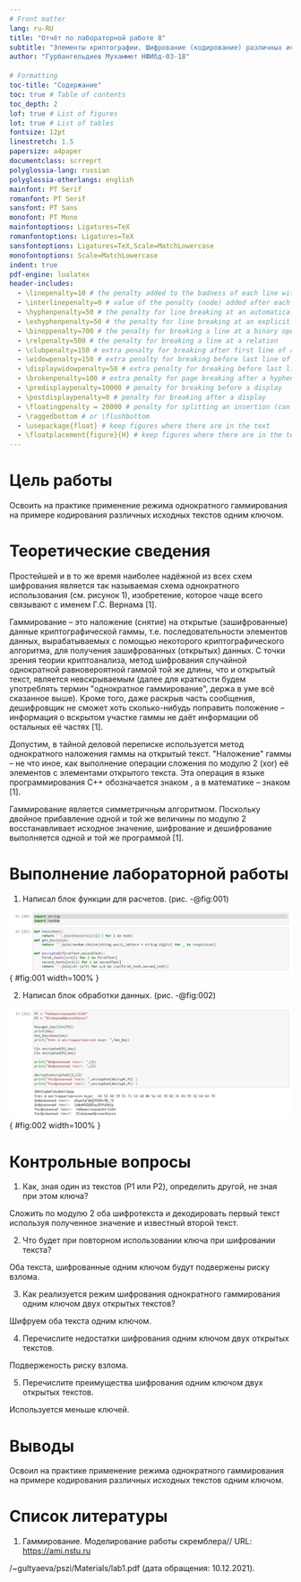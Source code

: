 ```yaml
---
# Front matter
lang: ru-RU
title: "Отчёт по лабораторной работе 8"
subtitle: "Элементы криптографии. Шифрование (кодирование) различных исходных текстов одним ключом"
author: "Гурбангельдиев Мухаммет НФИбд-03-18"

# Formatting
toc-title: "Содержание"
toc: true # Table of contents
toc_depth: 2
lof: true # List of figures
lot: true # List of tables
fontsize: 12pt
linestretch: 1.5
papersize: a4paper
documentclass: scrreprt
polyglossia-lang: russian
polyglossia-otherlangs: english
mainfont: PT Serif
romanfont: PT Serif
sansfont: PT Sans
monofont: PT Mono
mainfontoptions: Ligatures=TeX
romanfontoptions: Ligatures=TeX
sansfontoptions: Ligatures=TeX,Scale=MatchLowercase
monofontoptions: Scale=MatchLowercase
indent: true
pdf-engine: lualatex
header-includes:
  - \linepenalty=10 # the penalty added to the badness of each line within a paragraph (no associated penalty node) Increasing the value makes tex try to have fewer lines in the paragraph.
  - \interlinepenalty=0 # value of the penalty (node) added after each line of a paragraph.
  - \hyphenpenalty=50 # the penalty for line breaking at an automatically inserted hyphen
  - \exhyphenpenalty=50 # the penalty for line breaking at an explicit hyphen
  - \binoppenalty=700 # the penalty for breaking a line at a binary operator
  - \relpenalty=500 # the penalty for breaking a line at a relation
  - \clubpenalty=150 # extra penalty for breaking after first line of a paragraph
  - \widowpenalty=150 # extra penalty for breaking before last line of a paragraph
  - \displaywidowpenalty=50 # extra penalty for breaking before last line before a display math
  - \brokenpenalty=100 # extra penalty for page breaking after a hyphenated line
  - \predisplaypenalty=10000 # penalty for breaking before a display
  - \postdisplaypenalty=0 # penalty for breaking after a display
  - \floatingpenalty = 20000 # penalty for splitting an insertion (can only be split footnote in standard LaTeX)
  - \raggedbottom # or \flushbottom
  - \usepackage{float} # keep figures where there are in the text
  - \floatplacement{figure}{H} # keep figures where there are in the text
---
```


# Цель работы

Освоить на практике применение режима однократного гаммирования на примере кодирования различных исходных текстов одним ключом.



# Теоретические сведения

Простейшей и в то же время наиболее надёжной из всех схем шифрования является так называемая схема однократного использования (см. рисунок 1), изобретение, которое чаще всего связывают с именем Г.С. Вернама [1].

Гаммирование – это наложение (снятие) на открытые (зашифрованные) данные криптографической гаммы, т.е. последовательности элементов данных, вырабатываемых с помощью некоторого криптографического алгоритма, для получения зашифрованных (открытых) данных. С точки зрения теории криптоанализа, метод шифрования случайной однократной равновероятной гаммой той же длины, что и открытый текст, является невскрываемым (далее для краткости будем употреблять термин "однократное гаммирование", держа в уме всё сказанное выше). Кроме того, даже раскрыв часть сообщения, дешифровщик не сможет хоть сколько-нибудь поправить положение – информация о вскрытом участке гаммы не даёт информации об остальных её частях [1].

Допустим, в тайной деловой переписке используется метод однократного наложения гаммы на открытый текст. "Наложение" гаммы – не что иное, как выполнение операции сложения по модулю 2 (xor) её элементов с элементами открытого текста. Эта операция в языке программирования С++ обозначается знаком , а в математике – знаком [1].

Гаммирование является симметричным алгоритмом. Поскольку двойное прибавление одной и той же величины по модулю 2 восстанавливает исходное значение, шифрование и дешифрование выполняется одной и той же программой [1].


# Выполнение лабораторной работы

1. Написал блок функции для расчетов. (рис. -@fig:001)

![Блок функции для расчетов](https://github.com/Mukhammet/information-security/blob/master/lab08/picture/8_1.jpg?raw=true){ #fig:001 width=100% }


2. Написал блок обработки данных. (рис. -@fig:002)

![Блок данных и вывод результата](https://github.com/Mukhammet/information-security/blob/master/lab08/picture/8_2.jpg?raw=true){ #fig:002 width=100% }


# Контрольные вопросы

1. Как, зная один из текстов (P1 или P2), определить другой, не зная при этом
ключа?

Сложить по модулю 2 оба шифротекста и декодировать первый текст используя полученное значение и известный второй текст.

2. Что будет при повторном использовании ключа при шифровании текста?

Оба текста, шифрованные одним ключом будут подвержены риску взлома.

3. Как реализуется режим шифрования однократного гаммирования одним
ключом двух открытых текстов?


Шифруем оба текста одним ключом.

4. Перечислите недостатки шифрования одним ключом двух открытых
текстов.

Подверженость риску взлома.

5. Перечислите преимущества шифрования одним ключом двух открытых
текстов.

Используется меньше ключей.



# Выводы

Освоил на практике применение режима однократного гаммирования на примере кодирования различных исходных текстов одним ключом.

# Список литературы


1. Гаммирование. Моделирование работы скремблера// URL: https://ami.nstu.ru

/~gultyaeva/pszi/Materials/lab1.pdf (дата обращения: 10.12.2021).
